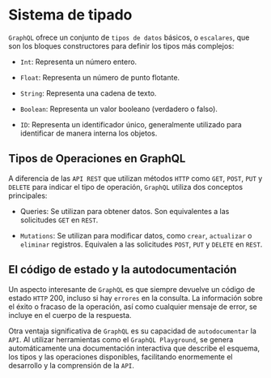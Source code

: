 # Sistema de tipado

`GraphQL` ofrece un conjunto de `tipos de datos` básicos, o `escalares`, que son los bloques constructores para definir los tipos más complejos:

* `Int`: Representa un número entero.

* `Float`: Representa un número de punto flotante.

* `String`: Representa una cadena de texto.

* `Boolean`: Representa un valor booleano (verdadero o falso).

* `ID`: Representa un identificador único, generalmente utilizado para identificar de manera interna los objetos.

## Tipos de Operaciones en GraphQL

A diferencia de las `API REST` que utilizan métodos `HTTP` como `GET`, `POST`, `PUT` y `DELETE` para indicar el tipo de operación, `GraphQL` utiliza dos conceptos principales:

* Queries: Se utilizan para obtener datos. Son equivalentes a las solicitudes `GET` en `REST`.

* `Mutations`: Se utilizan para modificar datos, como `crear`, `actualizar` o `eliminar` registros. Equivalen a las solicitudes `POST`, `PUT` y `DELETE` en `REST`.

## El código de estado y la autodocumentación

Un aspecto interesante de `GraphQL` es que siempre devuelve un código de estado `HTTP` 200, incluso si hay `errores` en la consulta. La información sobre el éxito o fracaso de la operación, así como cualquier mensaje de error, se incluye en el cuerpo de la respuesta.

Otra ventaja significativa de `GraphQL` es su capacidad de `autodocumentar` la `API`. Al utilizar herramientas como el `GraphQL Playground`, se genera automáticamente una documentación interactiva que describe el esquema, los tipos y las operaciones disponibles, facilitando enormemente el desarrollo y la comprensión de la `API`.
